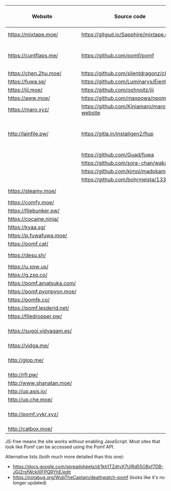  Website                | Source code                             | Size limit (MiB) | Notes
------------------------|-----------------------------------------|------------------|-------
<https://mixtape.moe/>  | <https://gitgud.io/Sapphire/mixtape.moe> | 100             | Paste, voice
<https://cuntflaps.me/> | <https://github.com/pomf/pomf>          | 500              | JS-free, paste, [SFW domain][1]
<https://chen.2hu.moe/> | <https://github.com/silentdragonz/chen> | 50               |
<https://fuwa.se/>      | <https://github.com/Luminarys/Eientei>  | 32               |
<https://jii.moe/>      | <https://github.com/oohnoitz/jii>       | 150              | JS-free
<https://aww.moe/>      | <https://github.com/maxpowa/npomf>      | 256              | Paste
<https://maro.xyz/>     | <https://github.com/Kiniamaro/maro.xyz-website> | 50       |
<http://lainfile.pw/>   | <https://gitla.in/installgen2/flup>     | 8                | Public uploads, JS-free, original filenames
                        | <https://github.com/Guad/fuwa>          |                  | JS-free
                        | <https://github.com/sora-chan/wakaba>   |                  | JS-free
                        | <https://github.com/kimoi/madokami.com> |                  |
                        | <https://github.com/bohrmeista/1338>    |                  |
<https://steamy.moe/>   |                                         | 512              | Nice colors
<https://comfy.moe/>    |                                         | 512              |
<https://filebunker.pw/> |                                        | 100              |
<https://cocaine.ninja/> |                                        | 32               | JS-free
<https://kyaa.sg/>      |                                         | 100              | JS-free
<https://p.fuwafuwa.moe/> |                                       | 50               | JS-free
<https://pomf.cat/>     |                                         | 75               |
<https://desu.sh/>      |                                         | 512              | Rude, JS-free
<https://u.xpw.us/>     |                                         | 100              | Paste
<https://g.zxq.co/>     |                                         | 80               |
<https://pomf.amatsuka.com/> |                                    | 500              |
<https://pomf.pyonpyon.moe/> |                                    | 50               |
<https://pomfe.co/>     |                                         | 100              |
<https://pomf.lesderid.net/> |                                    | 50               |
<https://filedropper.pw/> |                                       | 75               |
<https://sugoi.vidyagam.es/> |                                    | 50               | Nice colors, paste
<https://vidga.me/>     |                                         | 100              | JS-free
<http://glop.me/>       |                                         | 10               | Uses [IPFS][0], paste
<http://rfl.pw/>        |                                         | 250              |
<http://www.shanatan.moe/> |                                      | 50               |
<http://up.asis.io/>    |                                         | 50               |
<http://up.che.moe/>    |                                         | 50               |
<http://pomf.vykr.xyz/> |                                         | 256              | Currently down, JS-free
<http://catbox.moe/>    |                                         | 200              | JS-free


JS-free means the site works without enabling JavaScript. Most sites that look like Pomf can be accessed
using the Pomf API.

Alternative lists (both much more detailed than this one):
 - <https://docs.google.com/spreadsheets/d/1kh1TZdtyX7UlRd55OBxf7DB-JGj2rsfWckI0FPQRYhE/edit>
 - <https://notabug.org/WubTheCaptain/deathwatch-pomf> (looks like it's no longer updated)

[0]: http://ipfs.io/
[1]: https://fluntcaps.me/
